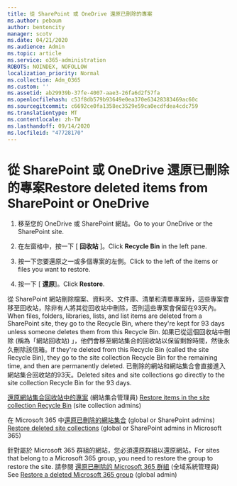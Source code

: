 ```yaml
---
title: 從 SharePoint 或 OneDrive 還原已刪除的專案
ms.author: pebaum
author: bentoncity
manager: scotv
ms.date: 04/21/2020
ms.audience: Admin
ms.topic: article
ms.service: o365-administration
ROBOTS: NOINDEX, NOFOLLOW
localization_priority: Normal
ms.collection: Adm_O365
ms.custom: ''
ms.assetid: ab29939b-37fe-4007-aae3-26fa6d2f57fa
ms.openlocfilehash: c53f8db579b93649e0ea370e63428383469ac60c
ms.sourcegitcommit: c6692ce0fa1358ec3529e59ca0ecdfdea4cdc759
ms.translationtype: MT
ms.contentlocale: zh-TW
ms.lasthandoff: 09/14/2020
ms.locfileid: "47728170"
---
```

# <a name="restore-deleted-items-from-sharepoint-or-onedrive"></a><span data-ttu-id="3c85c-102">從 SharePoint 或 OneDrive 還原已刪除的專案</span><span class="sxs-lookup"><span data-stu-id="3c85c-102">Restore deleted items from SharePoint or OneDrive</span></span>

1. <span data-ttu-id="3c85c-103">移至您的 OneDrive 或 SharePoint 網站。</span><span class="sxs-lookup"><span data-stu-id="3c85c-103">Go to your OneDrive or the SharePoint site.</span></span>
    
2. <span data-ttu-id="3c85c-104">在左窗格中，按一下 [ **回收站** ]。</span><span class="sxs-lookup"><span data-stu-id="3c85c-104">Click **Recycle Bin** in the left pane.</span></span> 
    
3. <span data-ttu-id="3c85c-105">按一下您要還原之一或多個專案的左側。</span><span class="sxs-lookup"><span data-stu-id="3c85c-105">Click to the left of the items or files you want to restore.</span></span>
    
4. <span data-ttu-id="3c85c-106">按一下 [ **還原**]。</span><span class="sxs-lookup"><span data-stu-id="3c85c-106">Click **Restore**.</span></span> 
    
<span data-ttu-id="3c85c-107">從 SharePoint 網站刪除檔案、資料夾、文件庫、清單和清單專案時，這些專案會移至回收站，除非有人將其從回收站中刪除，否則這些專案會保留在93天內。</span><span class="sxs-lookup"><span data-stu-id="3c85c-107">When files, folders, libraries, lists, and list items are deleted from a SharePoint site, they go to the Recycle Bin, where they're kept for 93 days unless someone deletes them from this Recycle Bin.</span></span> <span data-ttu-id="3c85c-108">如果已從這個回收站中刪除 (稱為「網站回收站) 」，他們會移至網站集合的回收站以保留剩餘時間，然後永久刪除該信箱。</span><span class="sxs-lookup"><span data-stu-id="3c85c-108">If they're deleted from this Recycle Bin (called the site Recycle Bin), they go to the site collection Recycle Bin for the remaining time, and then are permanently deleted.</span></span> <span data-ttu-id="3c85c-109">已刪除的網站和網站集合會直接進入網站集合回收站的93天。</span><span class="sxs-lookup"><span data-stu-id="3c85c-109">Deleted sites and site collections go directly to the site collection Recycle Bin for the 93 days.</span></span>
  
<span data-ttu-id="3c85c-110">[還原網站集合回收站中的專案](https://go.microsoft.com/fwlink/?linkid=867800) (網站集合管理員) </span><span class="sxs-lookup"><span data-stu-id="3c85c-110">[Restore items in the site collection Recycle Bin](https://go.microsoft.com/fwlink/?linkid=867800) (site collection admins)</span></span> 
  
<span data-ttu-id="3c85c-111">在 Microsoft 365 中[還原已刪除的網站集合](https://go.microsoft.com/fwlink/?linkid=867660) (global or SharePoint admins) </span><span class="sxs-lookup"><span data-stu-id="3c85c-111">[Restore deleted site collections](https://go.microsoft.com/fwlink/?linkid=867660) (global or SharePoint admins in Microsoft 365)</span></span> 
  
<span data-ttu-id="3c85c-112">針對屬於 Microsoft 365 群組的網站，您必須還原群組以還原網站。</span><span class="sxs-lookup"><span data-stu-id="3c85c-112">For sites that belong to a Microsoft 365 group, you need to restore the group to restore the site.</span></span> <span data-ttu-id="3c85c-113">請參閱 [還原已刪除的 Microsoft 365 群組](https://go.microsoft.com/fwlink/?linkid=867802) (全域系統管理員) </span><span class="sxs-lookup"><span data-stu-id="3c85c-113">See [Restore a deleted Microsoft 365 group](https://go.microsoft.com/fwlink/?linkid=867802) (global admin)</span></span> 
  

